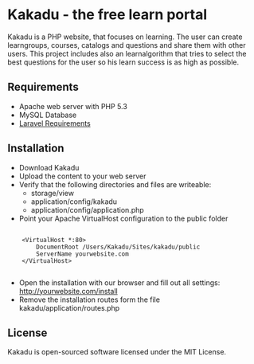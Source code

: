 # Kakadu - the free learn portal

Kakadu is a PHP website, that focuses on learning. The user can create learngroups, courses, catalogs and questions and 
share them with other users. This project includes also an learnalgorithm that tries to select the best questions for 
the user so his learn success is as high as possible.


## Requirements
- Apache web server with PHP 5.3
- MySQL Database
- [Laravel Requirements](http://laravel.com/docs/install#requirements)


## Installation
- Download Kakadu
- Upload the content to your web server
- Verify that the following directories and files are writeable:
  - storage/view
  - application/config/kakadu
  - application/config/application.php
- Point your Apache VirtualHost configuration to the public folder

<pre><code>
    &lt;VirtualHost *:80&gt;
        DocumentRoot /Users/Kakadu/Sites/kakadu/public
        ServerName yourwebsite.com
    &lt;/VirtualHost&gt;
    
</code></pre>

- Open the installation with our browser and fill out all settings: http://yourwebsite.com/install
- Remove the installation routes form the file kakadu/application/routes.php



## License
Kakadu is open-sourced software licensed under the MIT License.
